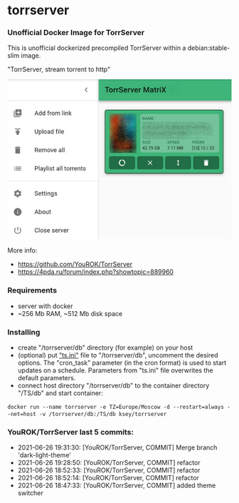 # torrserver
### Unofficial Docker Image for TorrServer

This is unofficial dockerized precompiled TorrServer within a debian:stable-slim image.

"TorrServer, stream torrent to http"

![TorrServer](https://raw.githubusercontent.com/MrKsey/torrserver/master/ts.jpg)

More info:
- https://github.com/YouROK/TorrServer
- https://4pda.ru/forum/index.php?showtopic=889960

### Requirements

* server with docker
* ~256 Mb RAM, ~512 Mb disk space 

### Installing

- сreate "/torrserver/db" directory (for example) on your host
- (optional) put ["ts.ini"](https://raw.githubusercontent.com/MrKsey/torrserver/master/ts.ini) file to "/torrserver/db", uncomment the desired options. The "cron_task" parameter (in the cron format) is used to start updates on a schedule. Parameters from "ts.ini" file overwrites the default parameters.
- connect host directory "/torrserver/db" to the container directory "/TS/db" and start container:
```
docker run --name torrserver -e TZ=Europe/Moscow -d --restart=always --net=host -v /torrserver/db:/TS/db ksey/torrserver
```






















































































































### YouROK/TorrServer last 5 commits:
* 2021-06-26 19:31:30: [YouROK/TorrServer, COMMIT] Merge branch 'dark-light-theme'
* 2021-06-26 19:28:50: [YouROK/TorrServer, COMMIT] refactor
* 2021-06-26 18:52:33: [YouROK/TorrServer, COMMIT] refactor
* 2021-06-26 18:52:14: [YouROK/TorrServer, COMMIT] refactor
* 2021-06-26 18:47:33: [YouROK/TorrServer, COMMIT] added theme switcher
